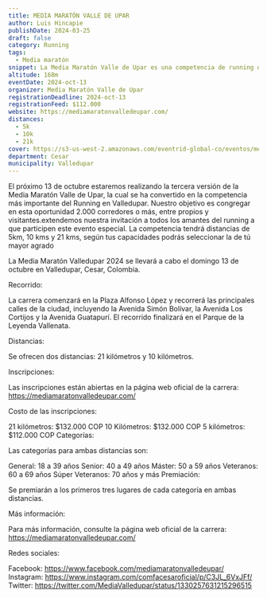 ```yaml
---
title: MEDIA MARATÓN VALLE DE UPAR
author: Luis Hincapie
publishDate: 2024-03-25
draft: false
category: Running
tags:
  - Media maratón
snippet: La Media Maratón Valle de Upar es una competencia de running que se celebra anualmente en Valledupar, Cesar, Colombia. La carrera ofrece distancias de 5K, 10K y 21K, y está abierta a corredores de todas las edades y niveles de experiencia.
altitude: 168m
eventDate: 2024-oct-13
organizer: Media Maratón Valle de Upar
registrationDeadline: 2024-oct-13
registrationFeed: $112.000
website: https://mediamaratonvalledeupar.com/
distances:
  - 5k
  - 10k
  - 21k
cover: https://s3-us-west-2.amazonaws.com/eventrid-global-co/eventos/med_mmvdu/aea20416fc68f52eac6ab18f7f1847e1.jpg
department: Cesar
municipality: Valledupar
---
```


El próximo 13 de octubre estaremos realizando la tercera versión de la Media Maratón Valle de Upar, la cual se ha
convertido en la competencia más importante del Running en Valledupar. Nuestro objetivo es congregar en esta oportunidad
2.000 corredores o más, entre propios y visitantes.extendemos nuestra invitación a todos los amantes del running a que
participen este evento especial.
La competencia tendrá distancias de 5km, 10 kms y 21 kms, según tus capacidades podrás seleccionar la de tú mayor agrado

La Media Maratón Valledupar 2024 se llevará a cabo el domingo 13 de octubre en Valledupar, Cesar, Colombia.

Recorrido:

La carrera comenzará en la Plaza Alfonso López y recorrerá las principales calles de la ciudad, incluyendo la Avenida Simón Bolívar, la Avenida Los Cortijos y la Avenida Guatapurí. El recorrido finalizará en el Parque de la Leyenda Vallenata.

Distancias:

Se ofrecen dos distancias: 21 kilómetros y 10 kilómetros.

Inscripciones:

Las inscripciones están abiertas en la página web oficial de la carrera: https://mediamaratonvalledeupar.com/

Costo de las inscripciones:

21 kilómetros: $132.000 COP
10 Kilómetros: $132.000 COP
5 kilómetros: $112.000 COP
Categorías:

Las categorías para ambas distancias son:

General: 18 a 39 años
Senior: 40 a 49 años
Máster: 50 a 59 años
Veteranos: 60 a 69 años
Súper Veteranos: 70 años y más
Premiación:

Se premiarán a los primeros tres lugares de cada categoría en ambas distancias.

Más información:

Para más información, consulte la página web oficial de la carrera: https://mediamaratonvalledeupar.com/

Redes sociales:

Facebook: https://www.facebook.com/mediamaratonvalledeupar/
Instagram: https://www.instagram.com/comfacesaroficial/p/C3JL_6VxJFf/
Twitter: https://twitter.com/MediaValledupar/status/1330257631215296515
